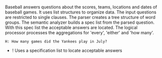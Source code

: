 Baseball answers questions about the scores, teams, locations and dates of baseball games. It uses list structures to organize data. The input questions are restricted to single clauses. The parser creates a tree structure of word groups. The semantic analyzer builds a spec list from the parsed question. With this spec list the acceptable answers are located. The logical processor processes the aggregations for 'every', 'either' and 'how many'.

~~~
H: How many games did the Yankees play in July?
~~~

+ ! Uses a specification list to locate acceptable answers